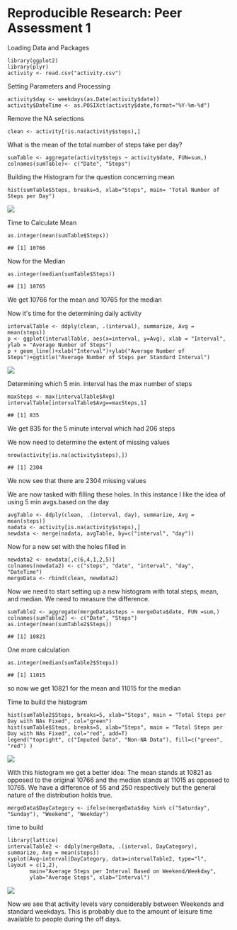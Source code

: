 Reproducible Research: Peer Assessment 1
========================================

Loading Data and Packages

    library(ggplot2)
    library(plyr)
    activity <- read.csv("activity.csv")

Setting Parameters and Processing

    activity$day <- weekdays(as.Date(activity$date))
    activity$DateTime <- as.POSIXct(activity$date,format="%Y-%m-%d")

Remove the NA selections

    clean <- activity[!is.na(activity$steps),]

What is the mean of the total number of steps take per day?

    sumTable <- aggregate(activity$steps ~ activity$date, FUN=sum,)
    colnames(sumTable)<- c("Date", "Steps")

Building the Histogram for the question concerning mean

    hist(sumTable$Steps, breaks=5, xlab="Steps", main= "Total Number of Steps per Day")

![](PA1_template_files/figure-markdown_strict/unnamed-chunk-5-1.png)

Time to Calculate Mean

    as.integer(mean(sumTable$Steps))

    ## [1] 10766

Now for the Median

    as.integer(median(sumTable$Steps))

    ## [1] 10765

We get 10766 for the mean and 10765 for the median

Now it's time for the determining daily activity

    intervalTable <- ddply(clean, .(interval), summarize, Avg = mean(steps))
    p <- ggplot(intervalTable, aes(x=interval, y=Avg), xlab = "Interval", ylab = "Average Number of Steps")
    p + geom_line()+xlab("Interval")+ylab("Average Number of Steps")+ggtitle("Average Number of Steps per Standard Interval")

![](PA1_template_files/figure-markdown_strict/unnamed-chunk-8-1.png)

Determining which 5 min. interval has the max number of steps

    maxSteps <- max(intervalTable$Avg)
    intervalTable[intervalTable$Avg==maxSteps,1]

    ## [1] 835

We get 835 for the 5 minute interval which had 206 steps

We now need to determine the extent of missing values

    nrow(activity[is.na(activity$steps),])

    ## [1] 2304

We now see that there are 2304 missing values

We are now tasked with filling these holes. In this instance I like the
idea of using 5 min avgs.based on the day

    avgTable <- ddply(clean, .(interval, day), summarize, Avg = mean(steps))
    nadata <- activity[is.na(activity$steps),]
    newdata <- merge(nadata, avgTable, by=c("interval", "day"))

Now for a new set with the holes filled in

    newdata2 <- newdata[,c(6,4,1,2,5)]
    colnames(newdata2) <- c("steps", "date", "interval", "day", "DateTime")
    mergeData <- rbind(clean, newdata2)

Now we need to start setting up a new histogram with total steps, mean,
and median. We need to measure the difference.

    sumTable2 <- aggregate(mergeData$steps ~ mergeData$date, FUN =sum,)
    colnames(sumTable2) <- c("Date", "Steps")
    as.integer(mean(sumTable2$Steps))

    ## [1] 10821

One more calculation

    as.integer(median(sumTable2$Steps))

    ## [1] 11015

so now we get 10821 for the mean and 11015 for the median

Time to build the histogram

    hist(sumTable2$Steps, breaks=5, xlab="Steps", main = "Total Steps per Day with NAs Fixed", col="green")
    hist(sumTable$Steps, breaks=5, xlab="Steps", main = "Total Steps per Day with NAs Fixed", col="red", add=T)
    legend("topright", c("Imputed Data", "Non-NA Data"), fill=c("green", "red") )

![](PA1_template_files/figure-markdown_strict/unnamed-chunk-15-1.png)

With this histogram we get a better idea: The mean stands at 10821 as
opposed to the original 10766 and the median stands at 11015 as opposed
to 10765. We have a difference of 55 and 250 respectively but the
general nature of the distribution holds true.

    mergeData$DayCategory <- ifelse(mergeData$day %in% c("Saturday", "Sunday"), "Weekend", "Weekday")

time to build

    library(lattice)
    intervalTable2 <- ddply(mergeData, .(interval, DayCategory), summarize, Avg = mean(steps))
    xyplot(Avg~interval|DayCategory, data=intervalTable2, type="l",  layout = c(1,2),
           main="Average Steps per Interval Based on Weekend/Weekday", 
           ylab="Average Steps", xlab="Interval")

![](PA1_template_files/figure-markdown_strict/unnamed-chunk-17-1.png)

Now we see that activity levels vary considerably between Weekends and
standard weekdays. This is probably due to the amount of leisure time
available to people during the off days.
